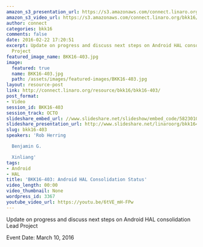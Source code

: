 ```yaml
---
amazon_s3_presentation_url: https://s3.amazonaws.com/connect.linaro.org/bkk16/Presentations/Thursday/BKK16-403.pdf
amazon_s3_video_url: https://s3.amazonaws.com/connect.linaro.org/bkk16/Videos/Thursday/BKK16-403%20Android%20HAL%20Consolidation%20Status.mp4
author: connect
categories: bkk16
comments: false
date: 2016-02-22 17:20:51
excerpt: Update on progress and discuss next steps on Android HAL consolidation Lead
  Project
featured_image_name: BKK16-403.jpg
image:
  featured: true
  name: BKK16-403.jpg
  path: /assets/images/featured-images/BKK16-403.jpg
layout: resource-post
link: http://connect.linaro.org/resource/bkk16/bkk16-403/
post_format:
- Video
session_id: BKK16-403
session_track: OCTO
slideshare_embed_url: //www.slideshare.net/slideshow/embed_code/58230104
slideshare_presentation_url: http://www.slideshare.net/linaroorg/bkk16403-android-hal-consolidation-status
slug: bkk16-403
speakers: 'Rob Herring

  Benjamin G.

  Xinliang'
tags:
- Android
- HAL
title: 'BKK16-403: Android HAL Consolidation Status'
video_length: 00:00
video_thumbnail: None
wordpress_id: 3367
youtube_video_url: https://youtu.be/6tVE_mH-FPw
---
```


Update on progress and discuss next steps on Android HAL consolidation Lead Project

Event Date: March 10, 2016